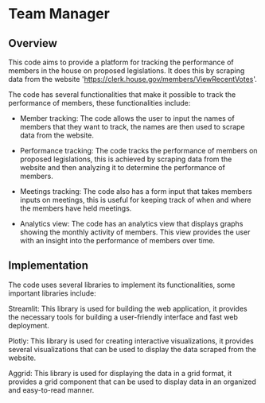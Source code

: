 # Team Manager

## Overview

This code aims to provide a platform for tracking the performance of members in the house on proposed legislations. 
It does this by scraping data from the website 'https://clerk.house.gov/members/ViewRecentVotes'. 

The code has several functionalities that make it possible to track the performance of members, these functionalities include:

- Member tracking: The code allows the user to input the names of members that they want to track, the names are then used to scrape data from the website.

- Performance tracking: The code tracks the performance of members on proposed legislations, this is achieved by scraping data from the website and then analyzing it to determine the performance of members.

- Meetings tracking: The code also has a form input that takes members inputs on meetings, this is useful for keeping track of when and where the members have held meetings.

- Analytics view: The code has an analytics view that displays graphs showing the monthly activity of members. This view provides the user with an insight into the performance of members over time.


## Implementation
The code uses several libraries to implement its functionalities, some important libraries include:

Streamlit: This library is used for building the web application, it provides the necessary tools for building a user-friendly interface and fast web deployment.

Plotly: This library is used for creating interactive visualizations, it provides several visualizations that can be used to display the data scraped from the website.

Aggrid: This library is used for displaying the data in a grid format, it provides a grid component that can be used to display data in an organized and easy-to-read manner.
